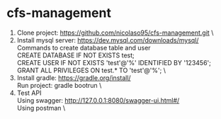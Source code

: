 # cfs-management
1. Clone project: https://github.com/nicolaso95/cfs-management.git \
2. Install mysql server: https://dev.mysql.com/downloads/mysql/ \
Commands to create database table and user \
CREATE DATABASE IF NOT EXISTS test; \
CREATE USER IF NOT EXISTS 'test'@'%' IDENTIFIED BY '123456'; \
GRANT ALL PRIVILEGES ON test.* TO 'test'@'%'; \
3. Install gradle: https://gradle.org/install/ \
Run project: gradle bootrun \
4. Test API \
Using swagger: http://127.0.0.1:8080/swagger-ui.html#/ \
Using postman \
